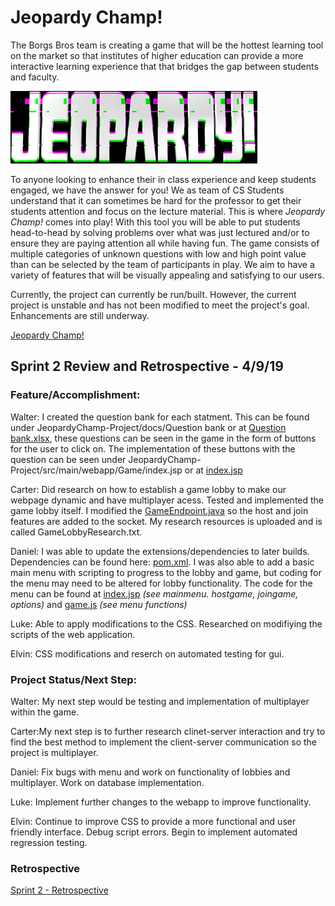 # Jeopardy Champ! 

The Borgs Bros team is creating a game that will be the hottest learning tool on the market so that institutes of higher education can provide a more interactive learning experience that that bridges the gap between students and faculty.

![Logo](https://github.com/cs3398-borgs-bros/JeopardyChamp-Project/blob/master/download.png)

To anyone looking to enhance their in class experience and keep students engaged, we have the answer for you! We as team of CS Students understand that it can sometimes be hard for the professor to get their students attention and focus on the lecture material. This is where *Jeopardy Champ!* comes into play! With this tool you will be able to put students head-to-head by solving problems over what was just lectured and/or to ensure they are paying attention all while having fun. The game consists of multiple categories of unknown questions with low and high point value than can be selected by the team of participants in play. We aim to have a variety of features that will be visually appealing and satisfying to our users.

Currently, the project can currently be run/built. However, the current project is unstable and has not been modified to meet the project's goal. Enhancements are still underway.

[Jeopardy Champ!](https://jeopardy-champ.herokuapp.com/)

## Sprint 2 Review and Retrospective - 4/9/19

### Feature/Accomplishment:
Walter:  I created the question bank for each statment. This can be found under JeopardyChamp-Project/docs/Question bank or at [Question bank.xlsx](https://github.com/cs3398-borgs-bros/JeopardyChamp-Project/blob/master/docs/Question%20bank.xlsx), these questions can be seen in the game in the form of buttons for the user to click on. The implementation of these buttons with the question can be seen under JeopardyChamp-Project/src/main/webapp/Game/index.jsp or at [index.jsp](https://github.com/cs3398-borgs-bros/JeopardyChamp-Project/blob/master/src/main/webapp/Game/index.jsp)

Carter: Did research on how to establish a game lobby to make our webpage dynamic and have multiplayer acess. Tested and implemented the game lobby itself. I modified the [GameEndpoint.java](https://github.com/cs3398-borgs-bros/JeopardyChamp-Project/blob/master/src/main/java/com/borgs/websocket/GameEndpoint.java) so the host and join features are added to the socket. My research resources is uploaded and is called GameLobbyResearch.txt. 

Daniel: I was able to update the extensions/dependencies to later builds. Dependencies can be found here: [pom.xml](https://github.com/cs3398-borgs-bros/JeopardyChamp-Project/blob/master/pom.xml). I was also able to add a basic main menu with scripting to progress to the lobby and game, but coding for the menu may need to be altered for lobby functionality. The code for the menu can be found at [index.jsp](https://github.com/cs3398-borgs-bros/JeopardyChamp-Project/blob/master/src/main/webapp/Game/index.jsp) _(see mainmenu. hostgame, joingame, options)_ and [game.js](https://github.com/cs3398-borgs-bros/JeopardyChamp-Project/blob/master/src/main/webapp/Game/game.js) _(see menu functions)_

Luke: Able to apply modifications to the CSS. Researched on modifiying the scripts of the web application.

Elvin: CSS modifications and reserch on automated testing for gui.

### Project Status/Next Step:
Walter: My next step would be testing and implementation of multiplayer within the game.

Carter:My next step is to further research clinet-server interaction and try to find the best method to implement the client-server 
communication so the project is multiplayer. 

Daniel: Fix bugs with menu and work on functionality of lobbies and multiplayer. Work on database implementation.

Luke: Implement further changes to the webapp to improve functionality.

Elvin: Continue to improve CSS to provide a more functional and user friendly interface. Debug script errors. Begin to implement automated regression testing.

### Retrospective

[Sprint 2 - Retrospective](https://github.com/cs3398-borgs-bros/JeopardyChamp-Project/blob/master/docs/Borgs_Retrospective%20-%20Sprint%202.pptx)

